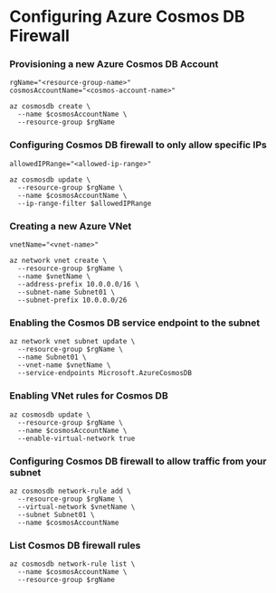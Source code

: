 # Configuring Azure Cosmos DB Firewall


### Provisioning a new Azure Cosmos DB Account
```
rgName="<resource-group-name>"
cosmosAccountName="<cosmos-account-name>"

az cosmosdb create \
  --name $cosmosAccountName \
  --resource-group $rgName
```

### Configuring Cosmos DB firewall to only allow specific IPs
```
allowedIPRange="<allowed-ip-range>"

az cosmosdb update \
  --resource-group $rgName \
  --name $cosmosAccountName \
  --ip-range-filter $allowedIPRange 
```

### Creating a new Azure VNet
```
vnetName="<vnet-name>"

az network vnet create \
  --resource-group $rgName \
  --name $vnetName \
  --address-prefix 10.0.0.0/16 \
  --subnet-name Subnet01 \
  --subnet-prefix 10.0.0.0/26
```

### Enabling the Cosmos DB service endpoint to the subnet
```
az network vnet subnet update \
  --resource-group $rgName \
  --name Subnet01 \
  --vnet-name $vnetName \
  --service-endpoints Microsoft.AzureCosmosDB
```

### Enabling VNet rules for Cosmos DB
```
az cosmosdb update \
  --resource-group $rgName \
  --name $cosmosAccountName \
  --enable-virtual-network true 
```

### Configuring Cosmos DB firewall to allow traffic from your subnet
```
az cosmosdb network-rule add \
  --resource-group $rgName \
  --virtual-network $vnetName \
  --subnet Subnet01 \
  --name $cosmosAccountName
```

### List Cosmos DB firewall rules
```
az cosmosdb network-rule list \
  --name $cosmosAccountName \
  --resource-group $rgName
```